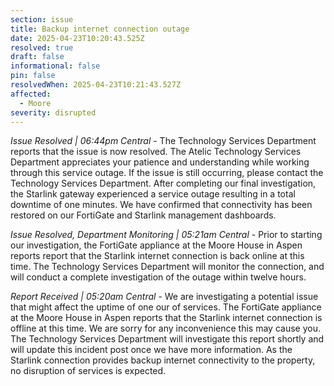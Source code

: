 ```yaml
---
section: issue
title: Backup internet connection outage
date: 2025-04-23T10:20:43.525Z
resolved: true
draft: false
informational: false
pin: false
resolvedWhen: 2025-04-23T10:21:43.527Z
affected:
  - Moore
severity: disrupted
---
```

*Issue Resolved | 06:44pm Central* - The Technology Services Department reports that the issue is now resolved. The Atelic Technology Services Department appreciates your patience and understanding while working through this service outage. If the issue is still occurring, please contact the Technology Services Department. After completing our final investigation, the Starlink gateway experienced a service outage resulting in a total downtime of one minutes. We have confirmed that connectivity has been restored on our FortiGate and Starlink management dashboards.

*Issue Resolved, Department Monitoring | 05:21am Central* - Prior to starting our investigation, the FortiGate appliance at the Moore House in Aspen reports report that the Starlink internet connection is back online at this time. The Technology Services Department will monitor the connection, and will conduct a complete investigation of the outage within twelve hours.

*Report Received | 05:20am Central* - We are investigating a potential issue that might affect the uptime of one our of services. The FortiGate appliance at the Moore House in Aspen reports that the Starlink internet connection is offline at this time. We are sorry for any inconvenience this may cause you. The Technology Services Department will investigate this report shortly and will update this incident post once we have more information. As the Starlink connection provides backup internet connectivity to the property, no disruption of services is expected.